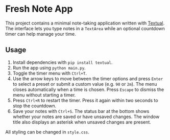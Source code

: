 # Fresh Note App

This project contains a minimal note-taking application written with [Textual](https://textual.textualize.io/). The interface lets you type notes in a `TextArea` while an optional countdown timer can help manage your time.

## Usage

1. Install dependencies with `pip install textual`.
2. Run the app using `python main.py`.
3. Toggle the timer menu with `Ctrl+T`.
4. Use the arrow keys to move between the timer options and press `Enter` to
   select a preset or submit a custom value (e.g. `90` or `2m`). The menu
   closes automatically when a time is chosen.
   Press `Escape` to dismiss the menu without starting a timer.
5. Press `Ctrl+R` to restart the timer. Press it again within two seconds to stop the countdown.
6. Save your notes with `Ctrl+S`. The status bar at the bottom shows whether your notes are saved or have unsaved changes.
   The window title also displays an asterisk when unsaved changes are present.

All styling can be changed in `style.css`.
